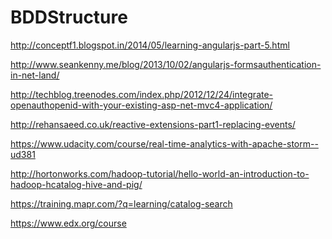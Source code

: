 BDDStructure
============
http://conceptf1.blogspot.in/2014/05/learning-angularjs-part-5.html

http://www.seankenny.me/blog/2013/10/02/angularjs-formsauthentication-in-net-land/

http://techblog.treenodes.com/index.php/2012/12/24/integrate-openauthopenid-with-your-existing-asp-net-mvc4-application/

http://rehansaeed.co.uk/reactive-extensions-part1-replacing-events/

https://www.udacity.com/course/real-time-analytics-with-apache-storm--ud381

http://hortonworks.com/hadoop-tutorial/hello-world-an-introduction-to-hadoop-hcatalog-hive-and-pig/

https://training.mapr.com/?q=learning/catalog-search

https://www.edx.org/course

